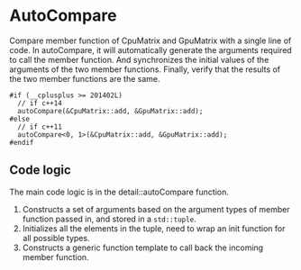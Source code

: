 # AutoCompare

Compare member function of CpuMatrix and GpuMatrix with a single line of code.
In autoCompare, it will automatically generate the arguments required to call the member function.
And synchronizes the initial values of the arguments of the two member functions.
Finally, verify that the results of the two member functions are the same.

```
#if (__cplusplus >= 201402L)
  // if c++14
  autoCompare(&CpuMatrix::add, &GpuMatrix::add);
#else
  // if c++11
  autoCompare<0, 1>(&CpuMatrix::add, &GpuMatrix::add);
#endif
```

## Code logic
The main code logic is in the detail::autoCompare function.
1. Constructs a set of arguments based on the argument types of member function passed in, and stored in a `std::tuple`.
2. Initializes all the elements in the tuple, need to wrap an init function for all possible types.
3. Constructs a generic function template to call back the incoming member function.



